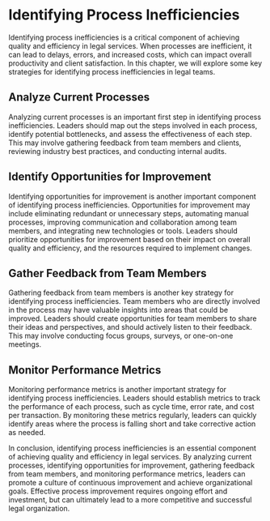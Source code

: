 Identifying Process Inefficiencies
==================================================================

Identifying process inefficiencies is a critical component of achieving quality and efficiency in legal services. When processes are inefficient, it can lead to delays, errors, and increased costs, which can impact overall productivity and client satisfaction. In this chapter, we will explore some key strategies for identifying process inefficiencies in legal teams.

Analyze Current Processes
-------------------------

Analyzing current processes is an important first step in identifying process inefficiencies. Leaders should map out the steps involved in each process, identify potential bottlenecks, and assess the effectiveness of each step. This may involve gathering feedback from team members and clients, reviewing industry best practices, and conducting internal audits.

Identify Opportunities for Improvement
--------------------------------------

Identifying opportunities for improvement is another important component of identifying process inefficiencies. Opportunities for improvement may include eliminating redundant or unnecessary steps, automating manual processes, improving communication and collaboration among team members, and integrating new technologies or tools. Leaders should prioritize opportunities for improvement based on their impact on overall quality and efficiency, and the resources required to implement changes.

Gather Feedback from Team Members
---------------------------------

Gathering feedback from team members is another key strategy for identifying process inefficiencies. Team members who are directly involved in the process may have valuable insights into areas that could be improved. Leaders should create opportunities for team members to share their ideas and perspectives, and should actively listen to their feedback. This may involve conducting focus groups, surveys, or one-on-one meetings.

Monitor Performance Metrics
---------------------------

Monitoring performance metrics is another important strategy for identifying process inefficiencies. Leaders should establish metrics to track the performance of each process, such as cycle time, error rate, and cost per transaction. By monitoring these metrics regularly, leaders can quickly identify areas where the process is falling short and take corrective action as needed.

In conclusion, identifying process inefficiencies is an essential component of achieving quality and efficiency in legal services. By analyzing current processes, identifying opportunities for improvement, gathering feedback from team members, and monitoring performance metrics, leaders can promote a culture of continuous improvement and achieve organizational goals. Effective process improvement requires ongoing effort and investment, but can ultimately lead to a more competitive and successful legal organization.
